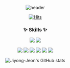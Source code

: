<div align="center"> 

![header](https://capsule-render.vercel.app/api?type=cylinder&color=gradient&fontAlignY=45&height=150&text=Jiyong-Jeon&fontColor=ffffff&desc=Developer&descAlignY=82&animation=fadeIn)

[![Hits](https://hits.seeyoufarm.com/api/count/incr/badge.svg?url=https%3A%2F%2Fgithub.com%2FJitong-Jeon%2Fhit-counter&count_bg=%2379C83D&title_bg=%23555555&icon=&icon_color=%23E7E7E7&title=Visitors&edge_flat=false)](https://hits.seeyoufarm.com)

### ✨ Skills ✨
<p>
  <img src="https://img.shields.io/badge/PyTorch-EE4C2C?style=for-the-badge&logo=pytorch&logoColor=white">
  <img src="https://img.shields.io/badge/TensorFlow-FF6F00?style=for-the-badge&logo=tensorflow&logoColor=white">
</p>
<p>
  <img src="https://img.shields.io/badge/Vue.js-4FC08D?style=for-the-badge&logo=vue.js&logoColor=white">
  <img src="https://img.shields.io/badge/Flask-000000?style=for-the-badge&logo=flask&logoColor=white">
  <img src="https://img.shields.io/badge/Mysql-4479A1?style=for-the-badge&logo=Mysql&logoColor=white"/>
  <img src="https://img.shields.io/badge/MongoDB-47A248?style=for-the-badge&logo=mongodb&logoColor=white"/>
  <img src="https://img.shields.io/badge/FastAPI-009688?style=for-the-badge&logo=fastapi&logoColor=white"/>
  <img src="https://img.shields.io/badge/rabbitmq-FF6600?style=for-the-badge&logo=rabbitmq&logoColor=white"/>
</p>

![Jiyong-Jeon's GitHub stats](https://github-readme-stats.vercel.app/api?username=Jiyong-Jeon&show_icons=true&theme=dark)

</div>
